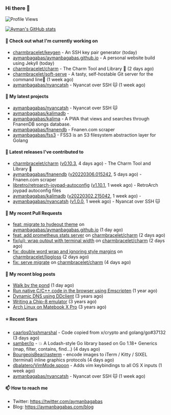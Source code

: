 ### Hi there 👋

![Profile Views](https://komarev.com/ghpvc/?username=aymanbagabas&label=PROFILE+VIEWS)

[![Ayman's GitHub stats](https://github-readme-stats.vercel.app/api?username=aymanbagabas&count_private=true&show_icons=true)](https://github.com/anuraghazra/github-readme-stats)

#### 👷 Check out what I'm currently working on

- [charmbracelet/keygen](https://github.com/charmbracelet/keygen) - An SSH key pair generator (today)
- [aymanbagabas/aymanbagabas.github.io](https://github.com/aymanbagabas/aymanbagabas.github.io) - A personal website build using Jekyll (today)
- [charmbracelet/charm](https://github.com/charmbracelet/charm) - The Charm Tool and Library 🌟 (2 days ago)
- [charmbracelet/soft-serve](https://github.com/charmbracelet/soft-serve) - A tasty, self-hostable Git server for the command line🍦 (1 week ago)
- [aymanbagabas/nyancatsh](https://github.com/aymanbagabas/nyancatsh) - Nyancat over SSH 🐱 (1 week ago)

#### 🌱 My latest projects

- [aymanbagabas/nyancatsh](https://github.com/aymanbagabas/nyancatsh) - Nyancat over SSH 🐱
- [aymanbagabas/kalimadb](https://github.com/aymanbagabas/kalimadb) - 
- [aymanbagabas/kalima](https://github.com/aymanbagabas/kalima) - A PWA that views and searches through FnanenDB songs database.
- [aymanbagabas/fnanendb](https://github.com/aymanbagabas/fnanendb) - Fnanen.com scraper
- [aymanbagabas/fss3](https://github.com/aymanbagabas/fss3) - FSS3 is an S3 filesystem abstraction layer for Golang

#### 🔭 Latest releases I've contributed to

- [charmbracelet/charm](https://github.com/charmbracelet/charm) ([v0.10.3](https://github.com/charmbracelet/charm/releases/tag/v0.10.3), 4 days ago) - The Charm Tool and Library 🌟
- [aymanbagabas/fnanendb](https://github.com/aymanbagabas/fnanendb) ([v20220306.015242](https://github.com/aymanbagabas/fnanendb/releases/tag/v20220306.015242), 5 days ago) - Fnanen.com scraper
- [libretro/retroarch-joypad-autoconfig](https://github.com/libretro/retroarch-joypad-autoconfig) ([v1.10.1](https://github.com/libretro/retroarch-joypad-autoconfig/releases/tag/v1.10.1), 1 week ago) - RetroArch joypad autoconfig files
- [aymanbagabas/kalimadb](https://github.com/aymanbagabas/kalimadb) ([v20220302.215042](https://github.com/aymanbagabas/kalimadb/releases/tag/v20220302.215042), 1 week ago) - 
- [aymanbagabas/nyancatsh](https://github.com/aymanbagabas/nyancatsh) ([v1.0.0](https://github.com/aymanbagabas/nyancatsh/releases/tag/v1.0.0), 1 week ago) - Nyancat over SSH 🐱

#### 🔨 My recent Pull Requests

- [feat: migrate to hydeout theme](https://github.com/aymanbagabas/aymanbagabas.github.io/pull/1) on [aymanbagabas/aymanbagabas.github.io](https://github.com/aymanbagabas/aymanbagabas.github.io) (1 day ago)
- [feat: add prometheus stats server](https://github.com/charmbracelet/charm/pull/98) on [charmbracelet/charm](https://github.com/charmbracelet/charm) (2 days ago)
- [fix(ui): wrap output with terminal width](https://github.com/charmbracelet/charm/pull/97) on [charmbracelet/charm](https://github.com/charmbracelet/charm) (2 days ago)
- [fix: double word wrap and ignoring style margins](https://github.com/charmbracelet/lipgloss/pull/72) on [charmbracelet/lipgloss](https://github.com/charmbracelet/lipgloss) (2 days ago)
- [fix: serve migrate](https://github.com/charmbracelet/charm/pull/92) on [charmbracelet/charm](https://github.com/charmbracelet/charm) (4 days ago)

#### 📜 My recent blog posts

- [Walk by the pond](https://aymanbagabas.com/2022/03/10/walk-by-the-pond.html) (1 day ago)
- [Run native C/C&#43;&#43; code in the browser using Emscripten](https://aymanbagabas.com/2020/11/18/run-native-c-c&#43;&#43;-code-in-the-browser-using-emscripten.html) (1 year ago)
- [Dynamic DNS using DDclient](https://aymanbagabas.com/2019/02/16/dynamic-dns-using-ddclient.html) (3 years ago)
- [Writing a Chip-8 emulator](https://aymanbagabas.com/2018/09/17/chip-8-emulator.html) (3 years ago)
- [Arch Linux on Matebook X Pro](https://aymanbagabas.com/2018/07/23/archlinux-on-matebook-x-pro.html) (3 years ago)

#### ⭐ Recent Stars

- [caarlos0/sshmarshal](https://github.com/caarlos0/sshmarshal) - Code copied from x/crypto and golang/go#37132 (3 days ago)
- [samber/lo](https://github.com/samber/lo) - 💥  A Lodash-style Go library based on Go 1.18&#43; Generics (map, filter, contains, find...) (4 days ago)
- [BourgeoisBear/rasterm](https://github.com/BourgeoisBear/rasterm) - encode images to iTerm / Kitty / SIXEL (terminal) inline graphics protocols (4 days ago)
- [dbalatero/VimMode.spoon](https://github.com/dbalatero/VimMode.spoon) - Adds vim keybindings to all OS X inputs (1 week ago)
- [aymanbagabas/nyancatsh](https://github.com/aymanbagabas/nyancatsh) - Nyancat over SSH 🐱 (1 week ago)

#### 📫 How to reach me

- Twitter: https://twitter.com/aymanbagabas
- Blog: https://aymanbagabas.com/blog
